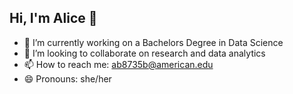 ## Hi, I'm Alice 👋

- 🔭 I’m currently working on a Bachelors Degree in Data Science
- 👯 I’m looking to collaborate on research and data analytics
- 📫 How to reach me: ab8735b@american.edu
- 😄 Pronouns: she/her

